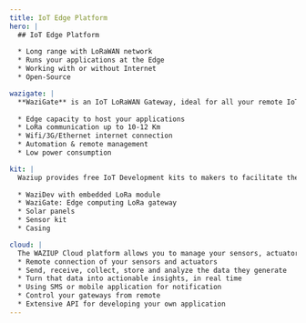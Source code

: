 ```yaml
---
title: IoT Edge Platform
hero: |
  ## IoT Edge Platform
  
  * Long range with LoRaWAN network
  * Runs your applications at the Edge
  * Working with or without Internet
  * Open-Source

wazigate: |
  **WaziGate** is an IoT LoRaWAN Gateway, ideal for all your remote IoT applications. The Gateway can cover up to 100 IoT Sensors and actuator nodes: Weather stations, soil monitoring, GPS applications. The possibilities are endless! You can host your own applications directly in the gateway. The WaziGate features:
  
  * Edge capacity to host your applications
  * LoRa communication up to 10-12 Km
  * Wifi/3G/Ethernet internet connection
  * Automation & remote management
  * Low power consumption

kit: |
  Waziup provides free IoT Development kits to makers to facilitate the rapid prototyping of their solutions. The kit offers all the features to help developers & startups prototype and deploy their solutions rapidly. It includes:
  
  * WaziDev with embedded LoRa module
  * WaziGate: Edge computing LoRa gateway
  * Solar panels
  * Sensor kit
  * Casing

cloud: |
  The WAZIUP Cloud platform allows you to manage your sensors, actuators and IoT data. WAZIUP Cloud platform offers everything that you need for your application:
  * Remote connection of your sensors and actuators
  * Send, receive, collect, store and analyze the data they generate
  * Turn that data into actionable insights, in real time
  * Using SMS or mobile application for notification
  * Control your gateways from remote
  * Extensive API for developing your own application
---
```



